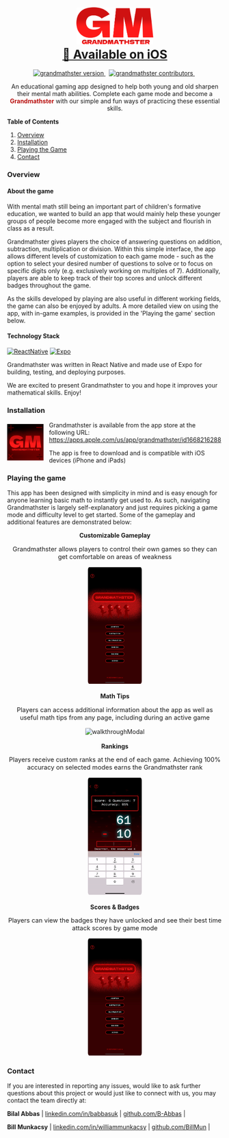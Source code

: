 <!-- 
NOTE: do nvm use 16.17.0, then npm start to run this app correctly
bugfixes todo -
- addition hard mode - not aligning properly on ipad (swap first and second num?)
- ... -->
<!-- 
- force portait view
- add names to footer and about section 
- -->

<!-- Solution with regex -->
<!-- const [fieldInput, setFieldInput] = useState('')

onChangeText = {(input) => {
                    const changeText = (input) => {
                      let newText = input.replace(/[^0-9]+/, '')
                      setFieldInput(newText)
                    }
                    changeText(input)
                  }}
                  value={fieldInput} -->

<!-- HEADER -->
<h1 align="center">
  <img alt="Grandmathster logo" src="./assets/documentation/img/grandmathsterLogo.png" width=180/><br/>
  <a href="https://apps.apple.com/us/app/grandmathster/id1668216288">🔗 Available on iOS</a>
</h1>

<!-- BADGES -->
<p align="center">
<a href="">
<img src="https://img.shields.io/badge/Version-1.0-00ADD8?style=for-the-badge" alt="grandmathster version" />
</a>&nbsp;
<a href="">
<img src="https://img.shields.io/badge/Contributors-2-success?style=for-the-badge&logo=none" alt="grandmathster contributors" />
</a>&nbsp;
</p>

<!-- BRIEF DESCRIPTION -->
<p align="center">
An educational gaming app designed to help both young and old sharpen their mental math abilities. Complete each game mode and become a <b style="color:#B8100F">Grandmathster</b> with our simple and fun ways of practicing these essential skills.
</p>

<!-- TABLE OF CONTENTS -->
  <summary>
  <b>Table of Contents</b>
  </summary>
  <ol>
    <li>
      <a href="#overview">Overview</a>
    </li>
    <li>
      <a href="#installation">Installation</a>
    </li>
    <li><a href="#playing-the-game">Playing the Game</a></li>
    <li><a href="#contact">Contact</a></li>
  </ol>

### Overview

#### About the game

With mental math still being an important part of children's formative education, we wanted to build an app that would mainly help these younger groups of people become more engaged with the subject and flourish in class as a result.

Grandmathster gives players the choice of answering questions on addition, subtraction, multiplication or division. Within this simple interface, the app allows different levels of customization to each game mode - such as the option to select your desired number of questions to solve or to focus on specific digits only (e.g. exclusively working on multiples of 7). Additionally, players are able to keep track of their top scores and unlock different badges throughout the game.

As the skills developed by playing are also useful in different working fields, the game can also be enjoyed by adults. A more detailed view on using the app, with in-game examples, is provided in the 'Playing the game' section below.

#### Technology Stack

[![ReactNative][ReactNative]][ReactNative-url]  [![Expo][Expo]][Expo-url]

Grandmathster was written in React Native and made use of Expo for building, testing, and deploying purposes.

We are excited to present Grandmathster to you and hope it improves your mathematical skills. Enjoy!

### Installation

<a href="https://apps.apple.com/us/app/grandmathster/id1668216288"><img style="vertical-align:top; margin-top: 0.45em" align="left" alt="Grandmathster logo" src="./assets/documentation/img/grandmathsterLogoApp.jpg" width=85/></a>

<p style="margin-left:7em">
Grandmathster is available from the app store at the following URL:  
<a href="https://apps.apple.com/us/app/grandmathster/id1668216288">https://apps.apple.com/us/app/grandmathster/id1668216288</a>
</p>
<p style="margin-left:7em">
The app is free to download and is compatible with iOS devices (iPhone and iPads)</p>

### Playing the game

This app has been designed with simplicity in mind and is easy enough for anyone learning basic math to instantly get used to. As such, navigating Grandmathster is largely self-explanatory and just requires picking a game mode and difficulty level to get started. Some of the gameplay and additional features are demonstrated below:
<br/>

<!-- Screen Capture: Customizable gameplay -->
<div align="center">
<b>Customizable Gameplay</b>
<p style="font-size:11pt">Grandmathster allows players to control their own games so they can get comfortable on areas of weakness</p><img alt="walkthroughGameplay" src="./assets/documentation/vid/gameplay.gif" width="25%" height="25%" style="border-radius:2.5%"/>
</div>
<br/>

<!-- Screen Capture: Math Tips -->
<div align="center">
<b>Math Tips</b>
<p style="font-size:11pt">Players can access additional information about the app as well as useful math tips from any page, including during an active game</p><img alt="walkthroughModal" src="./assets/documentation/vid/modal.gif" width="25%" height="25%" style="border-radius:2.5%"/>
</div>
<br/>

<!-- Screen Capture: Rankings -->
<div align="center">
<b>Rankings</b>
<p style="font-size:11pt">Players receive custom ranks at the end of each game. Achieving 100% accuracy on selected modes earns the Grandmathster rank</p><img alt="walkthroughGameover" src="./assets/documentation/vid/gameover.gif" width="25%" height="25%" style="border-radius:2.5%"/>
</div>
<br/>

<!-- Screen Capture: Scores & Badges -->
<div align="center">
<b>Scores & Badges</b>
<p style="font-size:11pt">Players can view the badges they have unlocked and see their best time attack scores by game mode</p><img alt="walkthroughScores" src="./assets/documentation/vid/scores.gif" width="25%" height="25%" style="border-radius:2.5%"/>
</div>

### Contact

If you are interested in reporting any issues, would like to ask further questions about this project or would just like to connect with us, you may contact the team directly at:

**Bilal Abbas**
| [linkedin.com/in/babbasuk](https://linkedin.com/in/babbasuk) | [github.com/B-Abbas](https://github.com/B-Abbas) |

**Bill Munkacsy**
| [linkedin.com/in/williammunkacsy](https://linkedin.com/in/williammunkacsy) | [github.com/BillMun](https://github.com/BillMun) |

<!-- VARS -->

[ReactNative]: https://img.shields.io/badge/react_native-%2320232a.svg?style=for-the-badge&logo=react&logoColor=%2361DAFB
[ReactNative-url]: https://reactnative.dev/

[Expo]: https://img.shields.io/badge/expo-1C1E24?style=for-the-badge&logo=expo&logoColor=#D04A37
[Expo-url]: https://expo.dev/
